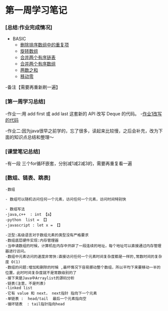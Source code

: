 # 第一周学习笔记
### [总结:作业完成情况]
- BASIC
    - [删除排序数组中的重复项](./removeDuplicates.java)
    - [旋转数组](./rotate.java)
    - [合并两个有序链表](./mergeTwoLists.java)
    - [合并两个有序数组](./merge.java)
    - [两数之和](./twoSum.java)
    - [移动零](./moveZeroes.java)

-备注【需要再重新刷一遍】

### [第一周学习总结]
-作业一:用 add first 或 add last 这套新的 API 改写 Deque 的代码。
    -[作业1改写的代码](./deque_new.java)
    
-作业二:因为java很早之前学的，忘了很多，读起来比较慢，之后会补充，改为下面的知识点总结和整理～

### [课堂笔记总结]
-有一段 三个for循环嵌套，分别减1减2减3的，需要再重复看一遍


### [数组、链表、跳表]
    -数组 

    - 数组可以随机访问任何一个元素，访问任何一个元素，访问时间特别快

    - 数组写法
    -java,c++  : int 【a】
    -python  list = 【】
    -javascript : let x = 【】

    -泛型:高级语言对于数组元素的类型没有严格要求
    -数组底层硬件实现:内存管理器
    -当申请数组的时候，计算机在内存中开辟了一段连续的地址，每个地址可以直接通过内存管理器进行访问。
    -数组中元素访问的速度非常快:直接访问任何一个元素时间复杂度都是一样的,常数时间的复杂度 O(1)
    -数组的问题:增加和删除的时候 ,最坏情况下容易挪动整个数组，所以平均下来要移动一半的位置，此时时间复杂度就不是常数级别的了 
    -接下来是Java中Arraylist的源码分析 
    -链表(注意，不是列表)
    -linked list
    -它有 value 和 next， next指针 指向下一个元素 
    -单链表 :  head/tail  最后一个元素指向空
    -循环链表  : tail指针指向head




